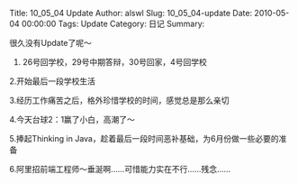 Title: 10_05_04 Update
Author: alswl
Slug: 10_05_04-update
Date: 2010-05-04 00:00:00
Tags: Update
Category: 日记
Summary: 

很久没有Update了呢～

1. 26号回学校，29号中期答辩，30号回家，4号回学校

2.开始最后一段学校生活

3.经历工作痛苦之后，格外珍惜学校的时间，感觉总是那么亲切

4.今天台球2：1赢了小白，高潮了～

5.捧起Thinking in Java，趁着最后一段时间恶补基础，为6月份做一些必要的准备

6.阿里招前端工程师～垂涎啊……可惜能力实在不行……残念……

